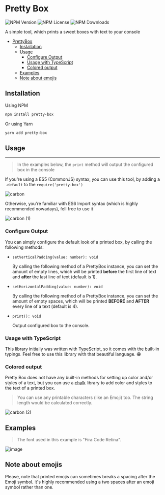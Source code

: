 # Pretty Box
![NPM Version](https://badgen.net/npm/v/pretty-box)
![NPM License](https://badgen.net/npm/license/lodash)
![NPM Downloads](https://badgen.net/npm/dt/pretty-box)

A simple tool, which prints a sweet boxes with text to your console

- [PrettyBox](#pretty-box)
    - [Installation](#installation)
    - [Usage](#usage)
      - [Configure Output](#configure-output)
      - [Usage with TypeScript](#usage-with-typescript)
      - [Colored output](#colored-output)
    - [Examples](#examples)
    - [Note about emojis](#note-about-emojis)
    
## Installation
Using NPM
```bash
npm install pretty-box
```
Or using Yarn
```bash
yarn add pretty-box
```

## Usage
___
>In the examples below, the `print` method will output the configured box in the console

If you're using a ES5 (CommonJS) syntax, you can use this tool, by adding a `.default` to the `require('pretty-box')`

![carbon](https://user-images.githubusercontent.com/36232649/106245175-1cb30500-621d-11eb-9cd9-880f3ab78294.png)

Otherwise, you're familiar with ES6 Import syntax (which is highly recommended nowadays), fell free to use it

![carbon (1)](https://user-images.githubusercontent.com/36232649/106245357-5edc4680-621d-11eb-9735-6f7f58f92163.png)

### Configure Output
You can simply configure the default look of a printed box, by calling the following methods:
- `setVerticalPadding(value: number): void`
  
  By calling the following method of a PrettyBox instance, you can set the amount of empty lines, which will be printed **before** the first line of text and **after** the last line of text (default is 1).

- `setHorizontalPadding(value: number): void`
  
  By calling the following method of a PrettyBox instance, you can set the amount of empty spaces, which will be printed **BEFORE** and **AFTER** every line of a text (default is 4).

- `print(): void`

  Output configured box to the console.

### Usage with TypeScript

This library initially was written with TypeScript, so it comes with the built-in typings. Feel free to use this library with that beautiful language. 😁

### Colored output

Pretty Box does not have any built-in methods for setting up color and/or styles of a text, but you can use a [chalk](https://www.npmjs.com/package/chalk) library to add color and styles to the text of a printed box.

>You can use any printable characters (like an Emoji) too. The string length would be calculated correctly.

![carbon (2)](https://user-images.githubusercontent.com/36232649/106247384-81239380-6220-11eb-89d0-dd8e678c2abd.png)

## Examples
> The font used in this example is "Fira Code Retina".

![image](https://user-images.githubusercontent.com/36232649/106248187-b086d000-6221-11eb-9704-50c2ab305016.png)

## Note about emojis
Please, note that printed emojis can sometimes breaks a spacing after the Emoji symbol. It's highly recommended using a two spaces after an emoji symbol rather than one. 
